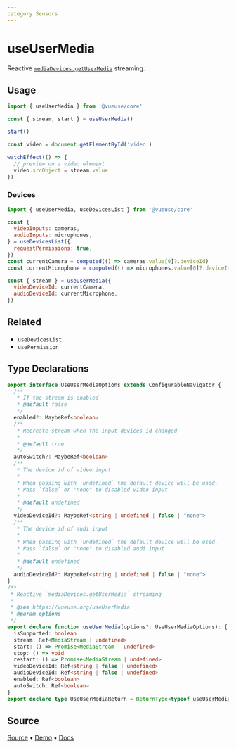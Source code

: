 ```yaml
---
category Sensors
---
```


# useUserMedia

Reactive [`mediaDevices.getUserMedia`](https://developer.mozilla.org/en-US/docs/Web/API/MediaDevices/getUserMedia) streaming.

## Usage

```js
import { useUserMedia } from '@vueuse/core'

const { stream, start } = useUserMedia()

start()
```

```ts
const video = document.getElementById('video')

watchEffect(() => {
  // preview on a video element
  video.srcObject = stream.value
})
```

### Devices

```js
import { useUserMedia, useDevicesList } from '@vueuse/core'

const {
  videoInputs: cameras,
  audioInputs: microphones,
} = useDevicesList({
  requestPermissions: true,
})
const currentCamera = computed(() => cameras.value[0]?.deviceId)
const currentMicrophone = computed(() => microphones.value[0]?.deviceId)

const { stream } = useUserMedia({
  videoDeviceId: currentCamera,
  audioDeviceId: currentMicrophone,
})
```

## Related

- `useDevicesList`
- `usePermission`

<!--FOOTER_STARTS-->
## Type Declarations

```typescript
export interface UseUserMediaOptions extends ConfigurableNavigator {
  /**
   * If the stream is enabled
   * @default false
   */
  enabled?: MaybeRef<boolean>
  /**
   * Recreate stream when the input devices id changed
   *
   * @default true
   */
  autoSwitch?: MaybeRef<boolean>
  /**
   * The device id of video input
   *
   * When passing with `undefined` the default device will be used.
   * Pass `false` or "none" to disabled video input
   *
   * @default undefined
   */
  videoDeviceId?: MaybeRef<string | undefined | false | "none">
  /**
   * The device id of audi input
   *
   * When passing with `undefined` the default device will be used.
   * Pass `false` or "none" to disabled audi input
   *
   * @default undefined
   */
  audioDeviceId?: MaybeRef<string | undefined | false | "none">
}
/**
 * Reactive `mediaDevices.getUserMedia` streaming
 *
 * @see https://vueuse.org/useUserMedia
 * @param options
 */
export declare function useUserMedia(options?: UseUserMediaOptions): {
  isSupported: boolean
  stream: Ref<MediaStream | undefined>
  start: () => Promise<MediaStream | undefined>
  stop: () => void
  restart: () => Promise<MediaStream | undefined>
  videoDeviceId: Ref<string | false | undefined>
  audioDeviceId: Ref<string | false | undefined>
  enabled: Ref<boolean>
  autoSwitch: Ref<boolean>
}
export declare type UseUserMediaReturn = ReturnType<typeof useUserMedia>
```

## Source

[Source](https://github.com/vueuse/vueuse/blob/main/packages/core/useUserMedia/index.ts) • [Demo](https://github.com/vueuse/vueuse/blob/main/packages/core/useUserMedia/demo.vue) • [Docs](https://github.com/vueuse/vueuse/blob/main/packages/core/useUserMedia/index.md)


<!--FOOTER_ENDS-->
